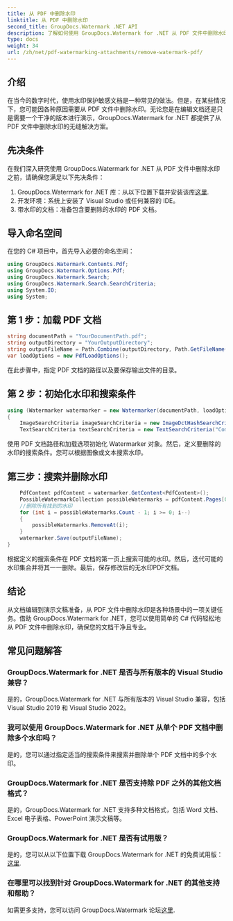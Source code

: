 ```yaml
---
title: 从 PDF 中删除水印
linktitle: 从 PDF 中删除水印
second_title: GroupDocs.Watermark .NET API
description: 了解如何使用 GroupDocs.Watermark for .NET 从 PDF 文件中删除水印。专业文档编辑的简单步骤。
type: docs
weight: 34
url: /zh/net/pdf-watermarking-attachments/remove-watermark-pdf/
---
```

## 介绍
在当今的数字时代，使用水印保护敏感文档是一种常见的做法。但是，在某些情况下，您可能因各种原因需要从 PDF 文件中删除水印。无论您是在编辑文档还是只是需要一个干净的版本进行演示，GroupDocs.Watermark for .NET 都提供了从 PDF 文件中删除水印的无缝解决方案。
## 先决条件
在我们深入研究使用 GroupDocs.Watermark for .NET 从 PDF 文件中删除水印之前，请确保您满足以下先决条件：
1.  GroupDocs.Watermark for .NET 库：从以下位置下载并安装该库[这里](https://releases.groupdocs.com/Watermark/net/).
2. 开发环境：系统上安装了 Visual Studio 或任何兼容的 IDE。
3. 带水印的文档：准备包含要删除的水印的 PDF 文档。

## 导入命名空间
在您的 C# 项目中，首先导入必要的命名空间：
```csharp
using GroupDocs.Watermark.Contents.Pdf;
using GroupDocs.Watermark.Options.Pdf;
using GroupDocs.Watermark.Search;
using GroupDocs.Watermark.Search.SearchCriteria;
using System.IO;
using System;
```
## 第 1 步：加载 PDF 文档
```csharp
string documentPath = "YourDocumentPath.pdf";
string outputDirectory = "YourOutputDirectory";
string outputFileName = Path.Combine(outputDirectory, Path.GetFileName(documentPath));
var loadOptions = new PdfLoadOptions();
```
在此步骤中，指定 PDF 文档的路径以及要保存输出文件的目录。
## 第 2 步：初始化水印和搜索条件
```csharp
using (Watermarker watermarker = new Watermarker(documentPath, loadOptions))
{
    ImageSearchCriteria imageSearchCriteria = new ImageDctHashSearchCriteria(Constants.LogoPng);
    TextSearchCriteria textSearchCriteria = new TextSearchCriteria("Company Name");
```
使用 PDF 文档路径和加载选项初始化 Watermarker 对象。然后，定义要删除的水印的搜索条件。您可以根据图像或文本搜索水印。
## 第三步：搜索并删除水印
```csharp
    PdfContent pdfContent = watermarker.GetContent<PdfContent>();
    PossibleWatermarkCollection possibleWatermarks = pdfContent.Pages[0].Search(imageSearchCriteria.Or(textSearchCriteria));
    //删除所有找到的水印
    for (int i = possibleWatermarks.Count - 1; i >= 0; i--)
    {
        possibleWatermarks.RemoveAt(i);
    }
    watermarker.Save(outputFileName);
}
```
根据定义的搜索条件在 PDF 文档的第一页上搜索可能的水印。然后，迭代可能的水印集合并将其一一删除。最后，保存修改后的无水印PDF文档。

## 结论
从文档编辑到演示文稿准备，从 PDF 文件中删除水印是各种场景中的一项关键任务。借助 GroupDocs.Watermark for .NET，您可以使用简单的 C# 代码轻松地从 PDF 文件中删除水印，确保您的文档干净且专业。
## 常见问题解答
### GroupDocs.Watermark for .NET 是否与所有版本的 Visual Studio 兼容？
是的，GroupDocs.Watermark for .NET 与所有版本的 Visual Studio 兼容，包括 Visual Studio 2019 和 Visual Studio 2022。
### 我可以使用 GroupDocs.Watermark for .NET 从单个 PDF 文档中删除多个水印吗？
是的，您可以通过指定适当的搜索条件来搜索并删除单个 PDF 文档中的多个水印。
### GroupDocs.Watermark for .NET 是否支持除 PDF 之外的其他文档格式？
是的，GroupDocs.Watermark for .NET 支持多种文档格式，包括 Word 文档、Excel 电子表格、PowerPoint 演示文稿等。
### GroupDocs.Watermark for .NET 是否有试用版？
是的，您可以从以下位置下载 GroupDocs.Watermark for .NET 的免费试用版：[这里](https://releases.groupdocs.com/).
### 在哪里可以找到针对 GroupDocs.Watermark for .NET 的其他支持和帮助？
如需更多支持，您可以访问 GroupDocs.Watermark 论坛[这里](https://forum.groupdocs.com/c/watermark/19).